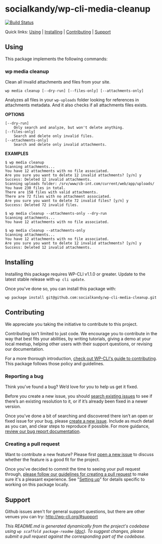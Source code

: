 socialkandy/wp-cli-media-cleanup
====================



[![Build Status](https://travis-ci.org/socialkandy/wp-cli-media-cleanup.svg?branch=master)](https://travis-ci.org/socialkandy/wp-cli-media-cleanup)

Quick links: [Using](#using) | [Installing](#installing) | [Contributing](#contributing) | [Support](#support)

## Using

This package implements the following commands:

### wp media cleanup

Clean all invalid attachments and files from your site.

~~~
wp media cleanup [--dry-run] [--files-only] [--attachments-only]
~~~

Analyzes all files in your `wp-uploads` folder looking for references in attachments metadata. And it also checks if all attachments files exists.

**OPTIONS**

	[--dry-run]
		Only search and analyze, but won't delete anything.
	[--files-only]
		Search and delete only invalid files.
	[--attachments-only]
		Search and delete only invalid attachments.

**EXAMPLES**

    $ wp media cleanup
    Scanning attachments...
	You have 12 attachments with no file associated.
	Are you sure you want to delete 12 invalid attachments? [y/n] y
	Success: Deleted 12 invalid attachments.
	Scanning uploads folder: /srv/www/cb-int.com/current/web/app/uploads/
	You have 230 files in total.
	There are 158 files with valid attachments.
	There are 72 files with no attachment associated.
	Are you sure you want to delete 72 invalid files? [y/n] y
	Success: Deleted 72 invalid files.

	$ wp media cleanup --attachments-only --dry-run
	Scanning attachments...
	You have 12 attachments with no file associated.

	$ wp media cleanup --attachments-only
	Scanning attachments...
	You have 12 attachments with no file associated.
	Are you sure you want to delete 12 invalid attachments? [y/n] y
	Success: Deleted 12 invalid attachments.

## Installing

Installing this package requires WP-CLI v1.1.0 or greater. Update to the latest stable release with `wp cli update`.

Once you've done so, you can install this package with:

	wp package install git@github.com:socialkandy/wp-cli-media-cleanup.git

## Contributing

We appreciate you taking the initiative to contribute to this project.

Contributing isn’t limited to just code. We encourage you to contribute in the way that best fits your abilities, by writing tutorials, giving a demo at your local meetup, helping other users with their support questions, or revising our documentation.

For a more thorough introduction, [check out WP-CLI's guide to contributing](https://make.wordpress.org/cli/handbook/contributing/). This package follows those policy and guidelines.

### Reporting a bug

Think you’ve found a bug? We’d love for you to help us get it fixed.

Before you create a new issue, you should [search existing issues](https://github.com/socialkandy/wp-cli-media-cleanup/issues?q=label%3Abug%20) to see if there’s an existing resolution to it, or if it’s already been fixed in a newer version.

Once you’ve done a bit of searching and discovered there isn’t an open or fixed issue for your bug, please [create a new issue](https://github.com/socialkandy/wp-cli-media-cleanup/issues/new). Include as much detail as you can, and clear steps to reproduce if possible. For more guidance, [review our bug report documentation](https://make.wordpress.org/cli/handbook/bug-reports/).

### Creating a pull request

Want to contribute a new feature? Please first [open a new issue](https://github.com/socialkandy/wp-cli-media-cleanup/issues/new) to discuss whether the feature is a good fit for the project.

Once you've decided to commit the time to seeing your pull request through, [please follow our guidelines for creating a pull request](https://make.wordpress.org/cli/handbook/pull-requests/) to make sure it's a pleasant experience. See "[Setting up](https://make.wordpress.org/cli/handbook/pull-requests/#setting-up)" for details specific to working on this package locally.

## Support

Github issues aren't for general support questions, but there are other venues you can try: http://wp-cli.org/#support


*This README.md is generated dynamically from the project's codebase using `wp scaffold package-readme` ([doc](https://github.com/wp-cli/scaffold-package-command#wp-scaffold-package-readme)). To suggest changes, please submit a pull request against the corresponding part of the codebase.*

